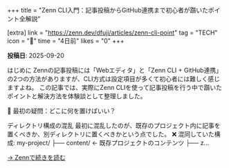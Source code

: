+++
title = "Zenn CLI入門：記事投稿からGitHub連携まで初心者が躓いたポイント全解説"

[extra]
link = "https://zenn.dev/dfuji/articles/zenn-cli-point"
tag = "TECH"
icon = "📝"
time = "4日前"
likes = "0"
+++

**投稿日**: 2025-09-20

はじめに
Zennの記事投稿には「Webエディタ」と「Zenn CLI + GitHub連携」の2つの方法がありますが、CLI方式は設定項目が多くて初心者には難しく感じますよね。
この記事では、実際にZenn CLIを使って記事投稿を行う中で躓いたポイントと解決方法を体験談として整理しました。

 🤔 最初の疑問：どこに何を置けばいい？

 ディレクトリ構成の混乱
最初に混乱したのが、既存のプロジェクト内に記事を置くべきか、別ディレクトリに置くべきかという点でした。
❌ 混同していた構成:
my-project/
├── content/ ← 既存プロジェクトのコンテンツ
├── z...

[→ Zennで続きを読む](https://zenn.dev/dfuji/articles/zenn-cli-point)
